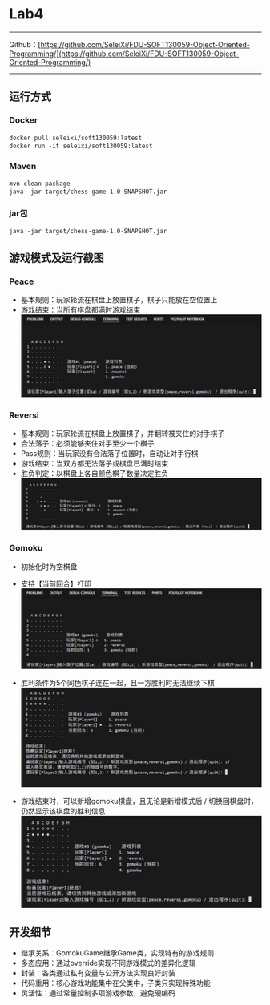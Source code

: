 # Lab4
---

Github：[https://github.com/SeleiXi/FDU-SOFT130059-Object-Oriented-Programming/](https://github.com/SeleiXi/FDU-SOFT130059-Object-Oriented-Programming/)

---

## 运行方式

### Docker

```
docker pull seleixi/soft130059:latest
docker run -it seleixi/soft130059:latest
```

### Maven

```
mvn clean package
java -jar target/chess-game-1.0-SNAPSHOT.jar
```

### jar包

```
java -jar target/chess-game-1.0-SNAPSHOT.jar
```

## 游戏模式及运行截图

### Peace
- 基本规则：玩家轮流在棋盘上放置棋子，棋子只能放在空位置上
- 游戏结束：当所有棋盘都满时游戏结束
![](assets/peaceMode.jpg)

### Reversi
- 基本规则：玩家轮流在棋盘上放置棋子，并翻转被夹住的对手棋子
- 合法落子：必须能够夹住对手至少一个棋子
- Pass规则：当玩家没有合法落子位置时，自动让对手行棋
- 游戏结束：当双方都无法落子或棋盘已满时结束
- 胜负判定：以棋盘上各自颜色棋子数量决定胜负
![](assets/reversiMode.jpg)

### Gomoku
- 初始化时为空棋盘
- 支持【当前回合】打印
![](assets/gomokuMode.jpg)

- 胜利条件为5个同色棋子连在一起，且一方胜利时无法继续下棋
![](assets/gomokuModeErrorHandling.jpg)

- 游戏结束时，可以新增gomoku棋盘，且无论是新增模式后 / 切换回棋盘时，仍然显示该棋盘的胜利信息
![](assets/addGomokuMode.jpg)


## 开发细节

- 继承关系：GomokuGame继承Game类，实现特有的游戏规则
- 多态应用：通过override实现不同游戏模式的差异化逻辑
- 封装：各类通过私有变量与公开方法实现良好封装
- 代码重用：核心游戏功能集中在父类中，子类只实现特殊功能
- 灵活性：通过常量控制多项游戏参数，避免硬编码 